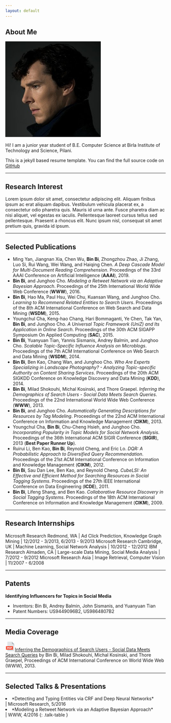 ```yaml
---
layout: default
---
```


## About Me

<img class="profile-picture" src="sherlock.jpg">

Hi! I am a junior year student of B.E. Computer Science at Birla Institute of Technology and Science, Pilani.

This is a jekyll based resume template. You can find the full source code on [GitHub](https://github.com/bk2dcradle/researcher)

---

## Research Interest

Lorem ipsum dolor sit amet, consectetur adipiscing elit. Aliquam finibus ipsum ac erat aliquam dapibus. Vestibulum vehicula placerat ex, a consectetur odio pharetra quis. Mauris id urna ante. Fusce pharetra diam ac nisi aliquet, vel egestas ex iaculis. Pellentesque laoreet cursus tellus sed pellentesque. Praesent a rhoncus elit. Nunc ipsum nisl, consequat sit amet pretium quis, gravida id ipsum.

---

## Selected Publications

* Ming Yan, Jiangnan Xia, Chen Wu, **Bin Bi**, Zhongzhou Zhao, Ji Zhang, Luo Si, Rui Wang, Wei Wang, and Haiqing Chen. *A Deep Cascade Model for Multi-Document Reading Comprehension*. Proceedings of the 33rd AAAI Conference on Artificial Intelligence (**AAAI**), 2019.
* **Bin Bi**, and Junghoo Cho. *Modeling a Retweet Network via an Adaptive Bayesian Approach*. Proceedings of the 25th International World Wide Web Conference (**WWW**), 2016.
* **Bin Bi**, Hao Ma, Paul Hsu, Wei Chu, Kuansan Wang, and Junghoo Cho. *Learning to Recommend Related Entities to Search Users*. Proceedings of the 8th ACM International Conference on Web Search and Data Mining (**WSDM**), 2015.
* Youngchul Cha, Keng-hao Chang, Hari Bommaganti, Ye Chen, Tak Yan, **Bin Bi**, and Junghoo Cho. *A Universal Topic Framework (UniZ) and Its Application in Online Search*. Proceedings of the 30th ACM SIGAPP Symposium On Applied Computing (**SAC**), 2015.
* **Bin Bi**, Yuanyuan Tian, Yannis Sismanis, Andrey Balmin, and Junghoo Cho. *Scalable Topic-Specific Influence Analysis on Microblogs*. Proceedings of the 7th ACM International Conference on Web Search and Data Mining (**WSDM**), 2014.
* **Bin Bi**, Ben Kao, Chang Wan, and Junghoo Cho. *Who Are Experts Specializing in Landscape Photography? - Analyzing Topic-specific Authority on Content Sharing Services*. Proceedings of the 20th ACM SIGKDD Conference on Knowledge Discovery and Data Mining (**KDD**), 2014.
* **Bin Bi**, Milad Shokouhi, Michal Kosinski, and Thore Graepel. *Inferring the Demographics of Search Users - Social Data Meets Search Queries*. Proceedings of the 22nd International World Wide Web Conference (**WWW**), 2013.
* **Bin Bi**, and Junghoo Cho. *Automatically Generating Descriptions for Resources by Tag Modeling*. Proceedings of the 22nd ACM International Conference on Information and Knowledge Management (**CIKM**), 2013.
* Youngchul Cha, **Bin Bi**, Chu-Cheng Hsieh, and Junghoo Cho. *Incorporating Popularity in Topic Models for Social Network Analysis*. Proceedings of the 36th International ACM SIGIR Conference (**SIGIR**), 2013 (**Best Paper Runner Up**).
* Ruirui Li, Ben Kao, **Bin Bi**, Reynold Cheng, and Eric Lo. *DQR: A Probabilistic Approach to Diversified Query Recommendation*. Proceedings of the 21st ACM International Conference on Information and Knowledge Management (**CIKM**), 2012.
* **Bin Bi**, Sau Dan Lee, Ben Kao, and Reynold Cheng. *CubeLSI: An Effective and Efficient Method for Searching Resources in Social Tagging Systems*. Proceedings of the 27th IEEE International Conference on Data Engineering (**ICDE**), 2011.
* **Bin Bi**, Lifeng Shang, and Ben Kao. *Collaborative Resource Discovery in Social Tagging Systems*. Proceedings of the 18th ACM International Conference on Information and Knowledge Management (**CIKM**), 2009.

---

## Research Internships

Microsoft Research Redmond, WA | Ad Click Prediction, Knowledge Graph Mining | 12/2012 - 3/2013, 6/2013 - 9/2013
Microsoft Research Cambridge, UK | Machine Learning, Social Network Analysis | 10/2012 - 12/2012
IBM Research Almaden, CA | Large-scale Data Mining, Social Media Analysis | 7/2012 - 9/2012
Microsoft Research Asia | Image Retrieval, Computer Vision | 11/2007 - 6/2008

---

## Patents

**Identifying Influencers for Topics in Social Media**
* Inventors: Bin Bi, Andrey Balmin, John Sismanis, and Yuanyuan Tian
* Patent Numbers: US9449096B2, US9864807B2

---

## Media Coverage

[<img class="icon" src="pdf.png">Inferring the Demographics of Search Users - Social Data Meets Search Queries](http://www2013.w3c.br/proceedings/p131.pdf) by Bin Bi, Milad Shokouhi, Michal Kosinski, and Thore Graepel, Proceedings of ACM International Conference on World Wide Web (WWW), 2013.

---

## Selected Talks & Presentations

<li>*Detecting and Typing Entities via CRF and Deep Neural Networks*</li> | Microsoft Research, 5/2016
<li>*Modeling a Retweet Network via an Adaptive Bayesian Approach*</li> | WWW, 4/2016
{: .talk-table }
